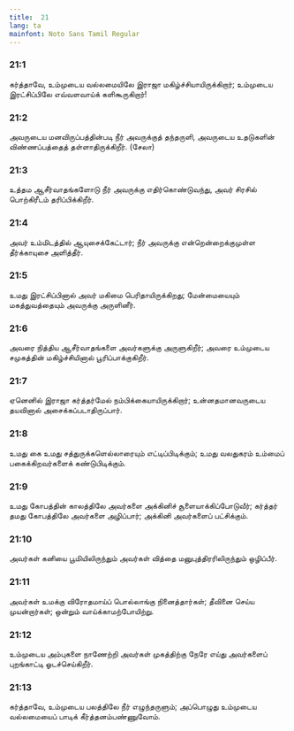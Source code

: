 ```yaml
---
title:  21
lang: ta
mainfont: Noto Sans Tamil Regular
---
```


###  21:1

கர்த்தாவே, உம்முடைய வல்லமையிலே இராஜா மகிழ்ச்சியாயிருக்கிறார்; உம்முடைய இரட்சிப்பிலே எவ்வளவாய்க் களிகூருகிறார்!

###  21:2

அவருடைய மனவிருப்பத்தின்படி நீர் அவருக்குத் தந்தருளி, அவருடைய உதடுகளின் விண்ணப்பத்தைத் தள்ளாதிருக்கிறீர். (சேலா)

###  21:3

உத்தம ஆசீர்வாதங்களோடு நீர் அவருக்கு எதிர்கொண்டுவந்து, அவர் சிரசில் பொற்கிரீடம் தரிப்பிக்கிறீர்.

###  21:4

அவர் உம்மிடத்தில் ஆயுசைக்கேட்டார்; நீர் அவருக்கு என்றென்றைக்குமுள்ள தீர்க்காயுசை அளித்தீர்.

###  21:5

உமது இரட்சிப்பினால் அவர் மகிமை பெரிதாயிருக்கிறது; மேன்மையையும் மகத்துவத்தையும் அவருக்கு அருளினீர்.

###  21:6

அவரை நித்திய ஆசீர்வாதங்களை அவர்களுக்கு அருளுகிறீர்; அவரை உம்முடைய சமுகத்தின் மகிழ்ச்சியினால் பூரிப்பாக்குகிறீர்.

###  21:7

ஏனெனில் இராஜா கர்த்தர்மேல் நம்பிக்கையாயிருக்கிறார்; உன்னதமானவருடைய தயவினால் அசைக்கப்படாதிருப்பார்.

###  21:8

உமது கை உமது சத்துருக்களெல்லாரையும் எட்டிப்பிடிக்கும்; உமது வலதுகரம் உம்மைப் பகைக்கிறவர்களைக் கண்டுபிடிக்கும்.

###  21:9

உமது கோபத்தின் காலத்திலே அவர்களை அக்கினிச் சூளையாக்கிப்போடுவீர்; கர்த்தர் தமது கோபத்திலே அவர்களை அழிப்பார்; அக்கினி அவர்களைப் பட்சிக்கும்.

###  21:10

அவர்கள் கனியை பூமியிலிருந்தும் அவர்கள் வித்தை மனுபுத்திரரிலிருந்தும் ஒழிப்பீர்.

###  21:11

அவர்கள் உமக்கு விரோதமாய்ப் பொல்லாங்கு நினைத்தார்கள்; தீவினை செய்ய முயன்றார்கள்; ஒன்றும் வாய்க்காமற்போயிற்று.

###  21:12

உம்முடைய அம்புகளை நாணேற்றி அவர்கள் முகத்திற்கு நேரே எய்து அவர்களைப் புறங்காட்டி ஓடச்செய்கிறீர்.

###  21:13

கர்த்தாவே, உம்முடைய பலத்திலே நீர் எழுந்தருளும்; அப்பொழுது உம்முடைய வல்லமையைப் பாடிக் கீர்த்தனம்பண்ணுவோம்.

